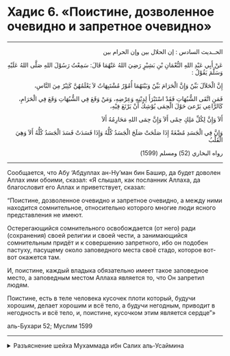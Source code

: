
<h1 class="hadith-header">Хадис 6. «Поистине, дозволенное очевидно и запретное очевидно»</h1> 

<hr>

<p class="arabic-text" dir="rtl">الحــديث السادس : إن الحلال بين وإن الحرام بين</p>

<p class="arabic-text" dir="rtl">
 عَنْ أَبِي عَبْدِ اللهِ النُّعْمَانِ بْنِ بَشِيْرٍ رَضِيَ اللهُ عَنْهُمَا قَالَ: سَمِعْتُ رَسُوْلَ اللهِ صَلَّى اللهُ عَلَيْهِ وَسَلَّمَ يَقُوْلُ : 
</p>

<p class="arabic-text" dir="rtl">
إِنَّ الْحَلاَلَ بَيِّنٌ وَإِنَّ الْحَرَامَ بَيِّنٌ وَبَيْنَهُمَا أُمُوْرٌ مُشْتَبِهَاتٌ لاَ يَعْلَمُهُنَّ كَثِيْرٌ مِنَ النَّاسِ،
</p>

<p class="arabic-text" dir="rtl">
 فَمَنِ اتَّقَى الشُّبُهَاتِ فَقَدْ اسْتَبْرَأَ لِدِيْنِهِ وَعِرْضِهِ، وَمَنْ وَقَعَ فِي الشُّبُهَاتِ وَقَعَ فِي الْحَرَامِ، كَالرَّاعِي يَرْعىَ حَوْلَ الْحِمَى يُوْشِكُ أَنْ يَرْتَعَ فِيْهِ، 
</p>

<p class="arabic-text" dir="rtl">
أَلاَ وَإِنَّ لِكُلِّ مَلِكٍ حِمًى أَلاَ وَإِنَّ حِمَى اللهِ مَحَارِمُهُ أَلاَ 
</p>

<p class="arabic-text" dir="rtl">
وَإِنَّ فِي الْجَسَدِ مُضْغَةً إِذَا صَلَحَتْ صَلَحَ الْجَسَدُ كُلُّهُ وَإِذَا فَسَدَتْ فَسَدَ الْجَسَدُ كُلُّهُ أَلاَ وَهِيَ الْقَلْبُ 
</p>

<p class="arabic-subtext" dir="rtl">
رواه البخاري (52) ومسلم (1599)
</p>

<hr>

<p class="russian-text">
Сообщается, что Абу ‘Абдуллах ан-Ну’ман бин Башир, да будет доволен Аллах ими обоими, сказал: «Я слышал, как посланник Аллаха, да благословит его Аллах и приветствует, сказал:
</p> 

<p class="russian-text">“Поистине, дозволенное очевидно и запретное очевидно, а между ними находится сомнительное, относительно которого многие люди ясного представления не имеют.<p>

<p class="russian-text">Остерегающийся сомнительного освобождается (от него) ради (сохранения) своей религии и своей чести, а занимающийся сомнительным придёт и к совершению запретного, ибо он подобен пастуху, пасущему около заповедного места своё стадо, которое вот-вот окажется там.<p>

<p class="russian-text">И, поистине, каждый владыка обязательно имеет такое заповедное место, а заповедным местом Аллаха является то, что Он запретил людям.<p>

<p class="russian-text">Поистине, есть в теле человека кусочек плоти который, будучи хорошим, делает хорошим и всё тело, а будучи негодным, приводит в негодность и всё тело, и, поистине, кусочком этим является сердце”»<p>

<p class="russian-subtext">аль-Бухари 52; Муслим 1599</p>

<hr class="endline">

<details class="comments">
  <summary class="comments-title">Разъяснение шейха Мухаммада ибн Салих аль-Усаймина</summary>
  <p class="comments-text">
    Из хадиса «Поистине, дозволенное ясно и запретное ясно» следует, что шариатские законоположения подразделяются на три группы:<br>1. Дозволенное, которое ясно для каждого человека, и все знают об этом. Как, например, фрукты, зерновые злаки, разрешённые виды одежды и огромное количество других вещей.<br>2. Запретное, которое ясно для каждого человека, и все знают об этом. Например, прелюбодеяние, воровство, распитие алкогольных напитков и тому подобные вещи.<br>3. Неясное, о котором многим людям неизвестно, дозволено оно или запрещено. Неясное возникает по двум причинам: либо из-за неясности в шариатском доводе, либо из-за неясности в применении шариатского довода к какому-то вопросу. Поэтому иногда неясное заключается в шариатском законоположении, а иногда — в вопросе, относительно которого применяется шариатское законоположение.<br>Что касается неясности в шариатском доводе, то применительно к хадису она состоит в следующем: во-первых, достоверно ли он передан от Пророка ﷺ или нет, во-вторых, указывает ли он на данное шариатское законоположение или нет. Такая ситуация возникает довольно часто, и в большинстве случаев неясность касается хадиса. Достоверен ли этот хадис? Указывает ли он на суждение, которое из него можно сделать?<br>Неясность в вопросе, относительно которого применяется шариатское законоположение, состоит в следующем: применим ли данный шариатский довод к рассматриваемому вопросу или нет.<br>Первый вид неясного специалисты в области фикха называют «выявление причины» (тахридж аль-манат), а второй — «установление причины» (тахкик аль-манат).<br>«...о которых многие люди не знают» — то есть многим людям неизвестны эти неясные вещи, а многим другим — известны. Этот вывод следует из слов Пророка ﷺ «о которых многие люди не знают», поскольку он не сказал: «...о которых большинство людей не знает». Вот если бы он сказал: «...о которых большинство людей не знает» — то тогда количество тех, кто знает, было бы мало. Таким образом, его слова «о которых многие люди не знают» могут означать либо то, что эти люди мало знают, либо то, что эти люди мало понимают, либо то, что эти люди делают упущения в своём знании.<br>«Тот, кто остерегается неясного, воздерживается [от него] ради сохранения своей религии и своей чести» — то есть избегающий неясного становится непричастным к нему ради сохранения того, что между ним и Всевышним Аллахом, и того, что между ним и людьми. Дело в том, что если человек совершает неясные вещи, то он становится мишенью для людских  пересудов, затрагивающих его честь. Люди начинают говорить: «Этот человек совершил то-то и то-то». То же самое относится и к тому, что между ним и Всевышним Аллахом, то есть религии.<br>«А тот, кто совершает неясное, попадает в запретное». Это предложение грамматически относится к условным. То есть: если кто-то совершает неясные вещи, то он попадает в запретное. Это предложение может иметь два значения: 1) заниматься неясными вещами строго запрещено, 2) неясные вещи приводят к запретному. Рассматривая пример, который Пророк ﷺ привёл далее, мы понимаем, какое из двух значений здесь имеется в виду.<br>Этот пример состоит в следующем: «он подобен пастуху, который пасёт своё стадо около заповедного места» — то есть он подобен пастуху верблюдов, коров, овец и коз, который пасёт их возле заповедника. Заповедник — это огороженное пастбище, и там нельзя пасти скот, как по праву, так и без права. Пастух же, который занимается выпасом возле этого участка земли, «вот-вот окажется там», то есть ещё чуть-чуть — и он войдёт на эту заповедную территорию, поскольку, когда его скот увидит на ней много сочной зелёной травы, он непременно пересечёт границу заповедника, и пастуху будет трудно удержать животных. То же самое касается и людей, занимающихся сомнительными делами: если раб Аллаха будет ходить вокруг сомнительного, то ему будет трудно удержать свою душу от попадания в сомнительное.<br>Из этого примера становится ясно, что слова «а тот, кто совершает неясное, попадает в запретное» имеют здесь второе значение, то есть такой человек на грани попадания в запретное.<br>«Посмотрите» — Пророк ﷺ привлекает наше внимание к тому, что собирается сказать.<br>«Каждый владыка обязательно имеет заповедное место» — то есть у каждого правителя есть своя заповедная территория. Цель этих слов Пророка ﷺ состояла не в разъяснении шариатского суждения относительно заповедных мест, создаваемых правителями: разрешены они или запрещены — ведь среди них есть дозволенные заповедники, а есть недозволенные. Упоминание заповедного места в хадисе указывает на сам факт существования таких мест в окружающей нас действительности.<br>Вопрос о заповедных местах делится на два вида.<br>1. Если человек огородил эту землю только для личного пользования и выпаса своего скота, то это запрещено.<br>2. Если он огородил эту землю для выпаса животных мусульман — например, для верблюдов, которые предназначены для закята или для джихада, — то это разрешено, поскольку пастбищем пользуется не он один. Так, Посланник Аллаха ﷺ сказал: «В совместном пользовании мусульман находятся три [вещи]: трава [для выпаса скота], вода и [разведённый] огонь» [Абу Давуд, No 3477; Ибн Маджа, No 2472; Ахмад, т. 5, с. 364. Достоверный согласно аль-Албани: Сахих аль-джами‘, No 6713].<br>«Поистине, у Аллаха такое заповедное место — Его запреты». С точки зрения арабского языка структура этого предложения выражает уверенность в достоверности сообщаемого. Смысл этих слов состоит в следующем: поскольку заповедное место Аллаха — Его запреты, постольку остерегайтесь приближаться к ним, ибо запреты Аллаха схожи с заповедной землёй, которая принадлежит владыке, и никто не осмеливается войти туда.<br>«Поистине, есть в теле человека кусочек плоти». С точки зрения арабского языка структура этого предложения также выражает уверенность в достоверности сообщаемого. Смысл этих слов состоит в следующем: в теле человека есть кусочек плоти, схожий по размерам с кусочком мяса, который человек может разжевать во время принятия пищи. То есть этот кусочек небольшого размера.<br>«...который, будучи благим, делает благим и всё тело, а будучи испорченным, портит и всё тело. Поистине, этот [кусочек] — сердце». Пророк ﷺ поставил целое в зависимость от его части. Так, когда сердце благое, становится благим и всё тело. Когда же оно испорчено, то портится и всё тело.<br>Некоторые учёные соотнесли этот пример с правителем, сказав: «Если правитель стал благим, то будет благой и его паства, а если он стал порочным, то испортится и его паства». Учёные, занимающиеся глубоким исследованием Шариата, рассмотрели это высказывание и сказали: «Данный пример не является корректным. Ведь может случиться так, что правитель велит что-то, а ему не подчиняются. Однако если сердце велит что-то, то ему беспрекословно подчиняются все органы тела». Слова Пророка ﷺ правильнее и красноречивее, чем фраза «Подобно владыке, который приказывает своей пастве». Поэтому если исправилось сердце, то непременно исправится всё тело, а если испортилось сердце, то неизбежно испортится и тело.<br>На самом деле это великий хадис. Если бы человек принялся о нём рассуждать, то потребовалось бы много страниц, чтобы записать его слова. Мы же ограничимся основными выводами, которые из него вытекают.<br>Полезные выводы, извлекаемые из этого хадиса:<br>1. Поистине, все вещи делятся на три категории: дозволенные, разрешённость которых ясна, запретные, запрещённость которых ясна, и неясные, дозволенность либо запретность которых неочевидна. В отношении каждой категории действует своё шариатское суждение. Поясним это.<br>1.1. Дозволенные вещи, разрешённость которых ясна. Никто не порицается за их совершение. Например, употребление в пищу злаков и фруктов, разрешённых Аллахом. Это относится к категории дозволенного, которое очевидно и никем не оспаривается.<br>1.2. Запретные вещи, запрещённость которых ясна. Любой человек за их совершение заслуживает порицания. Например, распитие алкоголя, употребление в пищу мертвечины, свинины и т. п. Шариатское суждение относительно этой категории вещей ясно и общеизвестно.<br>1.3. Неясные вещи. Они вызывают разногласия среди людей. Одни считают их запретными, другие дозволенными, третьи воздерживаются от суждения, четвёртые — подробно их разбирают, указывая, что дозволено, а что — нет.<br>Неясное можно пояснить на следующем примере. Поначалу, когда только появился табак, курение относилось к неясным вещам. Сейчас же в связи с развитием медицины и исследованиями в этой области стало совершенно ясно, что курение является запретным деянием. Этот вопрос больше не относится к неясным. Таким образом, когда люди начали курить табак, это относилось к неясным вещам, а затем появились ясные свидетельства в пользу запретности курения, поэтому оно запрещено.<br>2. Неясное вызвано четырьмя причинами.<br>2.1. Недостаток знаний. Нехватка знаний порождает неясность, а человеку, обладающему обширными знаниями, ведомо о вещах то, о чём неизвестно другим.<br>2.2. Недостаток понимания. Речь идёт о слабом понимании. Это проявляется в том, что человек может обладать многочисленными и обширными знаниями но при этом ему будет не хватать их понимания. Поэтому эти вопросы останутся для него неясными.<br>2.3. Недостаток мышления. Это проявляется тогда, когда человек не утруждает себя размышлением, исследованием и изучением смысловых значений, считая, что это необязательно.<br>2.4. Неверное намерение. Это наихудшая причина. Она проявляется в том, что человек стремится только к тому, чтобы верх взяло его мнение, не важно, истинно оно или ошибочно. Тот, кто движим этим намерением, закрывает себе доступ к шариатскому знанию (да упасёт нас от этого Аллах!), ибо цель, которую он преследует в получении знания, — это лишь следование своим страстям.<br>Третья категория вещей, то есть неясное, не охватывает всех людей из-за наличия двух доводов. Первый довод заключается в самом тексте хадиса, ведь Пророк ﷺ сказал: «...о которых многие люди не знают» — значит, есть много людей, которые знают. Второй довод заключается в смысловом значении. Если бы шариатские тексты относились к категории неясного для всех людей, то Коран не был бы ясным и часть Шариата была бы неизвестна. А это не только невозможно, но даже нельзя себе представить.<br>3. В том, чтобы некоторые вопросы оставались неясными, заключена мудрость Великого и Всемогущего Аллаха: это нужно для того, чтобы выявить, кто из людей стремится к постижению шариатского знания, а кто — нет.<br>4. Невозможно, чтобы в Шариате были какие-то вещи, относительно которых находятся в неведении все люди, ибо Пророк ﷺ сказал: «...о которых многие люди не знают».<br>5. Необходимо остерегаться неясного при условии, что существует шариатское основание, указывающее на неясность данной вещи. Если же не существует шариатского основания, указывающего на наличие в ней неясного, то воздержание от неё будет наущением и углублением в то, в чём нет необходимости. Если есть шариатские основания считать какую-либо вещь неясной, то человеку велено остерегаться и оставить её. Когда же таких оснований нет, то воздержание от этой вещи будет чрезмерностью.<br>В качестве примера можно привести хадис, который приводится в «Сахихе» аль-Бухари со слов ‘Аиши (да будет доволен ею Аллах). Однажды люди пришли к Пророку ﷺ и сказали: «О посланник Аллаха! К нам приходят люди и приносят мясо, но мы не знаем, упоминали ли они имя Аллаха при заклании или нет». Он ответил: «Помяните имя Аллаха сами и ешьте!» Далее ‘Аиша сказала: «А те люди, [которые приносили мясо], лишь совсем недавно приняли ислам» [Бухари, No 2057].<br>-----<br>Следует ли нам остерегаться употреблять такое мясо в пищу из-за опасения, что при заклании не было упомянуто имя Аллаха?<br>Нет, потому что нет причины, которая обязала бы нас воздерживаться от этого мяса. Поэтому Пророк ﷺ сказал: «Помяните имя Аллаха сами и ешьте!» В этих словах как бы содержится порицание этим людям, как будто он ﷺ хотел им сказать: «Вам не должно быть никакого дела до того, чем занимаются другие. Занимайтесь лучше своими делами, помяните над этим мясом имя Аллаха и ешьте его!»<br>Из этого хадиса следует вывод, что если иудей или христианин приносит тебе мясо животного, которое он зарезал, то не спрашивай его: «Ты зарезал его согласно установлениям ислама или нет?» — ибо данный вопрос является бессмысленным и необоснованным.<br>-----<br>Если на одежде человека что-то оставило след, причём он не знает, появилось ли пятно от попадания нечистот или нет, то следует ли снять эту одежду?<br>Ему следует поразмышлять. Если есть вероятность, что этот след могло оставить что-то нечистое, то нужно снять эту одежду. Чем больше вероятность, тем сильнее основание снять эту одежду. Если же такой вероятности нет, то не надо обращать на этот след внимание. На это предельно ясно указывают слова Пророка ﷺ, когда его спросили о человеке, который во время совершения намаза сомневается, нарушилось у него омовение или нет. Пророк ﷺ сказал: «Пусть он не прерывает свой намаз, пока не услышит звук или не почувствует запах» [Бухари, No 137; Муслим, No 361].<br>-----<br>На этом основании учёные вывели важное правило: чем сильнее неясность, тем больше её следует остерегаться, а чем слабее, тем меньше её следует остерегаться. Если же подобной вероятности нет, то оставление неясного является необоснованным углублением в религию, что запрещено.<br>6. Занимающийся неясным попадает в запретное, поскольку Пророк ﷺ сказал: «Тот, кто совершает неясное, попадает в запретное».<br>7. Пророк ﷺ обучал с помощью прекрасного метода. В частности, этот метод заключался в приведении примеров, познаваемых органами чувств, для разъяснения понятий, постигаемых разумом. Этот метод применяется и в Священном Коране. Так, Всевышний Аллах сказал: «Такие притчи Мы приводим людям, но разумеют их только обладающие знанием» (сура 29 «Аль-‘Анкабут = Паук», аят 43).<br>Один из принципов хорошего обучения заключается в том, чтобы учитель объяснял абстрактные понятия, постигаемые разумом, на примере вещей, постигаемых чувствами, подобно тому, как Пророк ﷺ сказал: «Он подобен пастуху, который пасёт своё стадо около заповедного места и вот-вот окажется там».<br>8. Существуют заповедные места.<br>-----<br>Следует ли из слов Пророка ﷺ «Каждый владыка обязательно имеет заповедное место» то, что он одобрил их существование?<br>Это высказывание относится к категории оповещения о реальности, и оно не указывает на шариатское суждение относительно заповедных мест. Иногда Пророк ﷺ упоминал чтото только потому, что это существует в окружающей нас действительности, а не для того, чтобы разъяснить шариатское законоположение, применимое к упомянутому явлению.<br>В качестве подтверждения приведём другой пример. Пророк ﷺ сказал: «Вы непременно последуете за обычаями тех [общин], которые жили до вас» [Бухари, No 3456; Муслим, No 2669]. Эти слова вовсе не означают, что нам дозволено следовать за обычаями тех людей, которые жили до нас. Нет, здесь содержится констатация факта, то есть оповещение о том, что случится в будущем.<br>Он ﷺ также сообщил, что наступит такое время, когда женщина в паланкине, то есть вышедшая в путь из одного населённого пункта в другой, не будет бояться в дороге никого, кроме Аллаха. Из этого хадиса вовсе не следует, что женщине разрешено отправляться в поездку без сопровождения близкого родственника мужского пола (махрам). Нет, в этом хадисе лишь сообщается о том, что настанет такое безопасное время.<br>Подытоживая, мы скажем, что данный хадис не указывает на дозволенность земельного огораживания, ибо упоминание в нём заповедного места служит только для указания на существующую реальность.<br>-----<br>Не будет ничего плохого, если мы разъясним законоположение о заповедных местах.<br>Они делятся на два вида.<br>1. Заповедное место, которое огорожено в интересах и на благо мусульман. Это дозволено. Например, огораживание земли для бурения скважины с артезианской водой. Несомненно, это дозволено. Или огораживание плодородной земли для выпаса животных мусульман — например, скота, предназначенного для закята, лошадей, предназначенных для джихада, и т. п.<br>2. Заповедное место, которое огорожено человеком для личного пользования. Это запрещено, поскольку нельзя лишать других людей возможности пользоваться тем, что принадлежит всем. Например, если человек огородил участок общественной земли исключительно для индивидуального использования, это запрещено.<br>-----<br>9. Необходимо преграждать пути к запретному. То есть любой путь, который ведёт к греху, нужно наглухо перекрыть, дабы человек не попал в запретное. Указание на преграждение путей к запретному содержится в Шариате, и это одна из целей Шариата. Так, Всевышний Аллах сказал: «Не оскорбляйте тех, к кому они взывают помимо Аллаха, а не то они станут оскорблять Аллаха из враждебности и по невежеству» (сура 6 «Аль-Ан‘ам = Скот», аят 108). Запрет оскорблять божества язычников вызван тем, что это может привести к ответным оскорблениям язычниками в адрес Всевышнего Аллаха, хотя идолы по праву заслуживают оскорбления. Оскорбление же Всевышнего Аллаха — это враждебность по несправедливости и невежеству.<br>10. Огораживание земель и создание из них заповедных мест относится к обычаям правителей, ибо Пророк ﷺ сказал: «Каждый владыка обязательно имеет заповедное место». (Шариатское суждение об огораживании было разъяснено ранее.)<br>11. Следует делать свои слова более убедительными с помощью различных выразительных средств, когда есть необходимость привлечь внимание к достоверности сообщаемого. Если кто-то скажет, что вводные слова, подтверждающие достоверность, лишь усложняют речь, то мы ответим: «Да, они усложняют речь, но если это вызвано необходимостью, то подобные риторические обороты превращаются в красноречие, как следует из слов, использованных Пророком для привлечения внимания слушателей».<br>12. Стержнем, вокруг которого вращается благочестие и нечестие, является сердце, ведь «будучи благим, делает благим и всё тело, а будучи испорченным, портит и всё тело».<br>Из этого постулата вытекает важное правило: необходимо больше заботиться о благочестии сердца, чем других органов тела, поскольку сердце представляет собой стержневую ось для деяний и именно через сердце человек будет подвергнут испытанию в День Воскрешения, о чём сказал Всевышний Аллах: «Неужели он не знает, что, когда будет опрокинуто то, что в могилах, и когда обнаружится то, что в груди...» (сура 100 «Аль‘Адийат = Скачущие», аяты 9–10) и «Воистину, Он способен вернуть его. В тот день будут испытаны тайны» (сура 86 «Ат-Тарик = Ночной путник», аяты 8–9).<br>Так очищайте же своё сердце от зла, религиозных нововведений, зависти к мусульманам, ненависти и тому подобных порочных качеств и воззрений, противоречащих Шариату, ведь сердце — это основа деяний!<br>13. В этом хадисе содержится опровержение тех грешников, которым люди запрещают совершать грехи, а те говорят им в ответ: «Богобоязненность здесь», указывая себе на грудь. При этом они ссылаются на истинное для оправдания ложного, ибо фразу «Богобоязненность здесь!» произнёс Пророк ﷺ [Муслим, No 2564], и смысл данного хадиса заключается в том, что если будет богобоязненным сердце, то станут богобоязненными и остальные органы тела. Этот же грешник говорит: «Богобоязненность здесь!» — и продолжает ослушиваться Аллаха, оправдывая свой грех тем, что богобоязненность у него в сердце. Ответить на его сомнительный довод и заблуждение очень легко. Если благочестиво то, что внутри груди, то благочестиво и то, что снаружи, ибо Пророк ﷺ сказал, что сердце, «будучи благим, делает благим и всё тело, а будучи испорченным, портит и всё тело».<br>14. Размышление над поступками человека зависит от сердца, что следует из слов Пророка ﷺ «будучи благим, делает благим и всё тело, а будучи испорченным, портит и всё тело».<br>-----<br>Содержится ли в этих словах довод на то, что разум человека находится в его сердце?<br>Да, этот хадис указывает на то, что разум находится в сердце. То, что предаётся размышлениям, это сердце, о чём свидетельствует и Коран. Так, Всевышний Аллах сказал: «Разве они не странствовали по земле, имея сердца, посредством которых они могли разуметь, и уши, посредством которых они могли слушать? Воистину, слепнут не глаза, а слепнут сердца, находящиеся в груди» (сура 22 «Аль-Хаджж = Хадж», аят 46).<br>-----<br>Каким образом размышляет сердце?<br>Это неизвестно. Мы верим, что разум находится в сердце, о чём сказано в Коране, однако мы не знаем, каким образом разум связан с сердцем. И наше мнение нисколько не опровергает вопрос, возникающий в результате операции по пересадке сердца неверующего человека мусульманину: «Становится ли этот мусульманин неверующим или нет?» — ибо мы не знаем, какова связь разума с сердцем. Аллаху же об этом ведомо лучше!
  </p>
</details>
